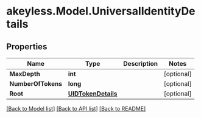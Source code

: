 # akeyless.Model.UniversalIdentityDetails
## Properties

Name | Type | Description | Notes
------------ | ------------- | ------------- | -------------
**MaxDepth** | **int** |  | [optional] 
**NumberOfTokens** | **long** |  | [optional] 
**Root** | [**UIDTokenDetails**](UIDTokenDetails.md) |  | [optional] 

[[Back to Model list]](../README.md#documentation-for-models) [[Back to API list]](../README.md#documentation-for-api-endpoints) [[Back to README]](../README.md)

